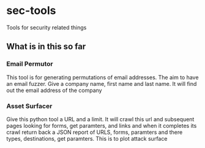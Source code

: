 # sec-tools
Tools for security related things 

## What is in this so far 

### Email Permutor 

This tool is for generating permutations of email addresses. The aim to have an email fuzzer. Give a company name, first name and last name. It will find out the email address of the company 

### Asset Surfacer

Give this python tool a URL and a limit. It will crawl this url and subsequent pages looking for forms, get paramters, and links and when it completes its crawl return back a JSON report of URLS, forms, paramters and there types, destinations, get paramters. This is to plot attack surface 
